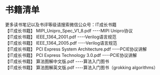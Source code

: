 # 书籍清单
更多读书笔记以及书评等级请搜索微信公众号：IT成长书籍  
【IT成长书籍】 MIPI_Unipro_Spec_V1_8.pdf  ----MIPI Unipro协议  
【IT成长书籍】 IEEE_1364_2001.pdf  ----Verilog语言规范  
【IT成长书籍】 IEEE_1364_2005.pdf  ----Verilog语言规范  
【IT成长书籍】 PCI Express System Architecture.pdf  ----PCIE协议讲解  
【IT成长书籍】 PCI Express Technology 3.0.pdf  ----PCIE协议讲解  
【IT成长书籍】 算法图解中文版.pdf  ----算法入门图书  
【IT成长书籍】 算法图解英文版.pdf  ----算法入门图书（grokking algorithms）  
